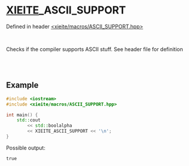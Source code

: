 # [XIEITE](../macros.md)\_ASCII\_SUPPORT
Defined in header [<xieite/macros/ASCII_SUPPORT.hpp>](../../include/xieite/macros/ASCII_SUPPORT.hpp)

<br/>

Checks if the compiler supports ASCII stuff. See header file for definition

<br/><br/>

## Example
```cpp
#include <iostream>
#include <xieite/macros/ASCII_SUPPORT.hpp>

int main() {
	std::cout
		<< std::boolalpha
		<< XIEITE_ASCII_SUPPORT << '\n';
}
```
Possible output:
```
true
```
